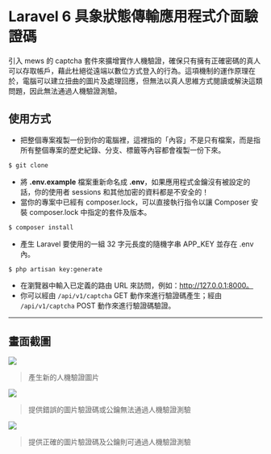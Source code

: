 # Laravel 6 具象狀態傳輸應用程式介面驗證碼

引入 mews 的 captcha 套件來擴增實作人機驗證，確保只有擁有正確密碼的真人可以存取帳戶，藉此杜絕從遠端以數位方式登入的行為。這項機制的運作原理在於，電腦可以建立扭曲的圖片及處理回應，但無法以真人思維方式閱讀或解決這類問題，因此無法通過人機驗證測驗。

## 使用方式
- 把整個專案複製一份到你的電腦裡，這裡指的「內容」不是只有檔案，而是指所有整個專案的歷史紀錄、分支、標籤等內容都會複製一份下來。
```sh
$ git clone
```
- 將 __.env.example__ 檔案重新命名成 __.env__，如果應用程式金鑰沒有被設定的話，你的使用者 sessions 和其他加密的資料都是不安全的！
- 當你的專案中已經有 composer.lock，可以直接執行指令以讓 Composer 安裝 composer.lock 中指定的套件及版本。
```sh
$ composer install
```
- 產⽣ Laravel 要使用的一組 32 字元長度的隨機字串 APP_KEY 並存在 .env 內。
```sh
$ php artisan key:generate
```
- 在瀏覽器中輸入已定義的路由 URL 來訪問，例如：http://127.0.0.1:8000。
- 你可以經由 `/api/v1/captcha` GET 動作來進行驗證碼產生；經由 `/api/v1/captcha` POST 動作來進行驗證碼驗證。

----

## 畫面截圖
![](https://i.imgur.com/voqDn9z.png)
> 產生新的人機驗證圖片

![](https://i.imgur.com/rAQRTst.png)
> 提供錯誤的圖片驗證碼或公鑰無法通過人機驗證測驗

![](https://i.imgur.com/r9Eu2ej.png)
> 提供正確的圖片驗證碼及公鑰則可通過人機驗證測驗